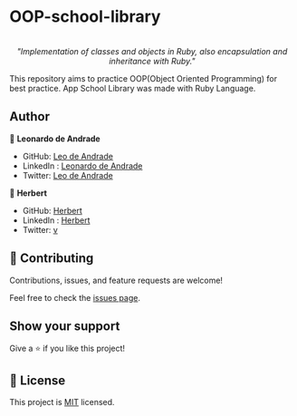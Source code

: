 # OOP-school-library
 </br>
 <div align="center">
  <em align="center" style>"Implementation of classes and objects in Ruby, also encapsulation and inheritance with Ruby."</em>
  </div>

This repository aims to practice OOP(Object Oriented Programming) for best practice. App School Library was made with Ruby Language.

## Author

👤 **Leonardo de Andrade**

- GitHub: [Leo de Andrade](https://github.com/leonardoeng13)
- LinkedIn : [Leonardo de Andrade](https://www.linkedin.com/in/leonardodeandrade)
- Twitter: [Leo de Andrade](https://twitter.com/andrede_leo)

👤 **Herbert**

- GitHub: [Herbert](https://github.com/Herbert)
- LinkedIn : [Herbert](https://www.linkedin.com/in/Herbert)
- Twitter: [v](https://twitter.com/Herbert)


## 🤝 Contributing

Contributions, issues, and feature requests are welcome!

Feel free to check the [issues page](https://github.com/leonardoeng13/OOP-school-library/issues).

## Show your support

Give a ⭐️ if you like this project!

## 📝 License

This project is [MIT](https://github.com/leonardoeng13/OOP-school-library/blob/dev/LICENSE) licensed.